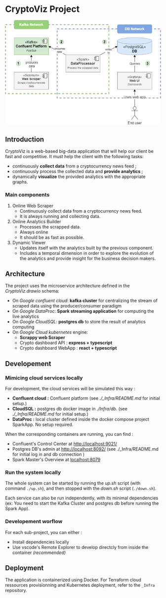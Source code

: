# CryptoViz Project
![Overview](CryptoViz-Local.png)  
  
## Introduction

CryptoViz is a web-based big-data application that will help our client be fast and competitive. It must help the client with the following tasks:
- continuously **collect data** from a cryptocurrency news feed ;
- continuously process the collected data and **provide analytics** ;
- dynamically **visualize** the provided analytics with the appropriate graphs. 

### Main components
1. Online Web Scraper
    - Continuously collect data from a cryptocurrency news feed.
    - It is always running and collecting data.
2. Online Analytics Builder
    - Processes the scrapped data.
    - Always online
    - It should be as fast as possible.
3. Dynamic Viewer
    - Updates itself with the analytics built by the previous component.
    - Includes a temporal dimension in order to explore the evolution of the analytics and provide insight for the business decision makers.


## Architecture

The project uses the microservice architecture defined in the *CryptoViz.drawio* schema:
- On *Google confluent cloud*: **kafka cluster** for centralizing the stream of scraped data using the producer/consumer paradigm
- On *Google DataProc*: **Spark streaming application** for computing the live analytics
- On *Google CloudSQL*: **postgres db** to store the result of analytics computing 
- On *Google Cloud kubernetes* engine:
    - **Scrappy web Scraper**
    - Crypto dashboard API : **express + typescript**
    - Crypto dashboard WebApp : **react + typescript**

## Developement

### Mimicing cloud services locally
For development, the cloud services will be simulated this way :
- **Confluent cloud :** Confluent platform (see *./_Infra/README.md* for initial setup.)
- **CloudSQL :** postgres db docker image in *./Infra/db*. (see *./_Infra/README.md* for initial setup.)
- **DataProc :**  local cluster defined inside the docker compose project SparkApp. No setup required.

When the corresponding containers are running, you can find :
- Confluent's Control Center at [http://localhost:9021/](http://localhost:9021/)
- Postgres DB's admin at [http://localhost:8092/](http://localhost:8092/) (see ./_Infra/README.md for initial log in and db connection )
- Spark Master's Overview at [localhost:8079](localhost:8079) 

### Run the system locally
The whole system can be started by running the *up.sh* script (with command `./up.sh`), and then stopped with the  *down.sh* script (`./down.sh`).

Each service can also be run independently, with its minimal dependencies (ex: You need to start the Kafka Cluster and postgres db before running the Spark App).

### Developement worflow

For each sub-project, you can either :
- Install dependencies locally 
- Use vscode's Remote Explorer to develop directcly from inside the container *(recommended)*

## Deployment

The application is containerized using Docker. For Terraform cloud ressources provisionning and Kubernetes deployment, refer to the `_Infra` repository.
